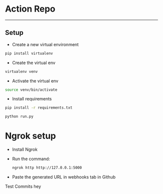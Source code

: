# Action Repo

*******************

## Setup

* Create a new virtual environment

```bash
pip install virtualenv
```

* Create the virtual env

```bash
virtualenv venv
```

* Activate the virtual env

```bash
source venv/bin/activate
```

* Install requirements

```bash
pip install -r requirements.txt
```

```bash
python run.py
```

# Ngrok setup

* Install Ngrok

* Run the command:
  ```bash
  ngrok http http://127.0.0.1:5000
  ```
* Paste the generated URL in webhooks tab in Github


Test Commits
hey
